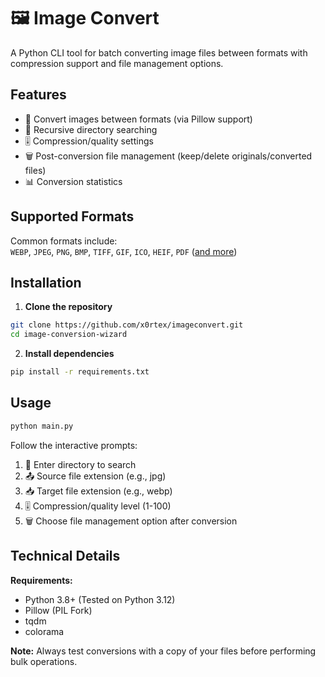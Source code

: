 # 🖼️ Image Convert

A Python CLI tool for batch converting image files between formats with compression support and file management options.

## Features

- 🔄 Convert images between formats (via Pillow support)
- 📁 Recursive directory searching
- 🎚️ Compression/quality settings
- 🗑️ Post-conversion file management (keep/delete originals/converted files)
- 📊 Conversion statistics

## Supported Formats
Common formats include:  
`WEBP`, `JPEG`, `PNG`, `BMP`, `TIFF`, `GIF`, `ICO`, `HEIF`, `PDF` ([and more](https://pillow.readthedocs.io/en/stable/handbook/image-file-formats.html))

## Installation

1. **Clone the repository**
```bash
git clone https://github.com/x0rtex/imageconvert.git
cd image-conversion-wizard
```

2. **Install dependencies**
```bash
pip install -r requirements.txt
```

## Usage

```bash
python main.py
```

Follow the interactive prompts:
1. 📂 Enter directory to search
2. 📤 Source file extension (e.g., jpg)
3. 📥 Target file extension (e.g., webp)
4. 🎚️ Compression/quality level (1-100)
5. 🗑️ Choose file management option after conversion

## Technical Details

**Requirements:**
- Python 3.8+ (Tested on Python 3.12)
- Pillow (PIL Fork)
- tqdm
- colorama

**Note:** Always test conversions with a copy of your files before performing bulk operations.